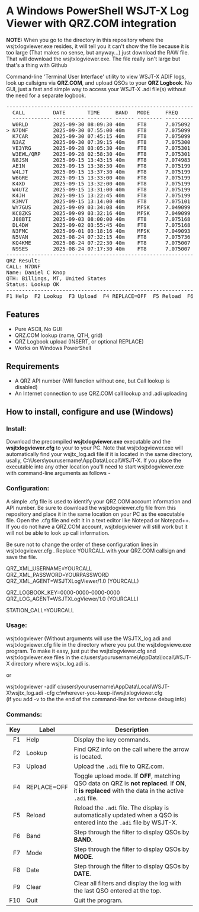 # A Windows PowerShell WSJT-X Log Viewer with QRZ.COM integration

**NOTE:** When you go to the directory in this repository where the wsjtxlogviewer.exe resides, it will tell you it can't show the file because it is too large (That makes no sense, but anyway...) just download the RAW file. That will download the wsjtxlogviewer.exe. The file really isn't large but that's a thing with Github 

Command-line 'Terminal User Interface' utility to view WSJT-X ADIF logs, look up callsigns via **QRZ.COM**, and upload QSOs to your **QRZ Logbook**. No GUI, just a fast and simple way to access your WSJT-X .adi file(s) without the need for a separate logbook.
<pre>
------------------------------------------------------------------------------------------------------------------------
  CALL         DATE       TIME     BAND   MODE     FREQ       GRID
  ------------ ---------- -------- ------ -------- ---------- --------
  W0RLD        2025-09-30 08:09:30 40m    FT8      7.075092   EM79
> N7DNF        2025-09-30 07:55:00 40m    FT8      7.075099   DN55
  K7CAR        2025-09-30 07:45:15 40m    FT8      7.075099   DM37
  N3AZ         2025-09-30 07:39:15 40m    FT8      7.075300   EL09
  VE3YRG       2025-09-28 03:05:30 40m    FT8      7.075301   EN92
  W3EWL/QRP    2025-09-28 02:58:30 40m    FT8      7.075301
  N8JSN        2025-09-15 13:43:15 40m    FT8      7.074983   EN72
  AE1N         2025-09-15 13:38:30 40m    FT8      7.075199   FN42
  W4LJT        2025-09-15 13:37:30 40m    FT8      7.075199   EM73
  W6GRE        2025-09-15 13:33:00 40m    FT8      7.075199   EN31
  K4XD         2025-09-15 13:32:00 40m    FT8      7.075199   FM06
  W4UTZ        2025-09-15 13:31:00 40m    FT8      7.075199   EM95
  K4JH         2025-09-15 13:22:45 40m    FT8      7.075199
  K3MVT        2025-09-15 13:14:00 40m    FT8      7.075101   EN91
  WY7GUS       2025-09-09 03:34:08 40m    MFSK     7.049099   DN44
  KC8ZKS       2025-09-09 03:32:16 40m    MFSK     7.049099
  J88BTI       2025-09-03 08:00:00 40m    FT8      7.075168   FK93
  DL4DW        2025-09-02 03:55:45 40m    FT8      7.075168   JO40
  N3FMC        2025-09-01 03:18:16 40m    MFSK     7.049093   FN20
  N5VAN        2025-08-24 07:32:15 40m    FT8      7.075736   DN91
  KQ4KME       2025-08-24 07:22:30 40m    FT8      7.075007   EM70
  N9SES        2025-08-24 07:17:30 40m    FT8      7.075007   EN61
------------------------------------------------------------------------------------------------------------------------
QRZ Result:
CALL: N7DNF
Name: Daniel C Knop
QTH: Billings, MT, United States
Status: Lookup OK
------------------------------------------------------------------------------------------------------------------------
F1 Help  F2 Lookup  F3 Upload  F4 REPLACE=OFF  F5 Reload  F6 Band  F7 Mode  F8 Date  F9 Clear  F10 Quit
</pre>
## Features
- Pure ASCII, No GUI
- QRZ.COM lookup (name, QTH, grid)
- QRZ Logbook upload (INSERT, or optional REPLACE)
- Works on Windows PowerShell

## Requirements
- A QRZ API number (Will function without one, but Call lookup is disabled)
- An Internet connection to use QRZ.COM call lookup and .adi uploading

## How to install, configure and use (Windows)  
### Install:
  Download the precompiled **wsjtxlogviewer.exe** executable and the **wsjtxlogviewer.cfg** to your to your PC. Note that wsjtxlogviewer.exe will automatically find your wsjtx_log.adi file if it is located in the same directory, usally, C:\Users\yourusername\AppData\Local\WSJT-X. If you place the executable into any other location you'll need to start wsjtxlogviewer.exe with command-line arguments as follows -

### Configuration:
  A simple .cfg file is used to identify your QRZ.COM account information and API number. Be sure to download the wsjtxlogviewer.cfg file from this repository and place it in the same location on your PC as the executable file. Open the .cfg file and edit it in a text editor like Notepad or Notepad++. If you do not have a QRZ.COM account, wsjtxlogviewer will still work but it will not be able to look up call information.

Be sure not to change the order of these configuration lines in wsjtxlogviewer.cfg . Replace YOURCALL with your QRZ.COM callsign and save the file.

  QRZ_XML_USERNAME=YOURCALL</br>
  QRZ_XML_PASSWORD=YOURPASSWORD</br>
  QRZ_XML_AGENT=WSJTXLogViewer/1.0 (YOURCALL)</br>

  QRZ_LOGBOOK_KEY=0000-0000-0000-0000</br>
  QRZ_LOG_AGENT=WSJTXLogViewer/1.0 (YOURCALL)</br>

  STATION_CALL=YOURCALL

### Usage:
  wsjtxlogviewer (Without arguments will use the WSJTX_log.adi and wsjtxlogviewer.cfg file in the directory where you put the wsjtxlogviewe.exe program. To make it easy, just put the wsjtxlogviewer.cfg and wsjtxlogviewer.exe files in the c:\users\yourusername\AppData\local\WSJT-X directory where wsjtx_log.adi is.

  or
  
  wsjtxlogviewer -adif c:\users\yourusername\AppData\Local\WSJT-X\wsjtx_log.adi -cfg c:\wherever-you-keep-it\wsjtxlogviewer.cfg </br> (if you add -v to the the end of the command-line for verbose debug info)

### Commands:
| Key | Label       | Description                                                                                                                                          |
| --: | ----------- | ---------------------------------------------------------------------------------------------------------------------------------------------------- |
|  F1 | Help        | Display the key commands.                                                                                                                            |
|  F2 | Lookup      | Find QRZ info on the call where the arrow is located.                                                                                                |
|  F3 | Upload      | Upload the `.adi` file to QRZ.com.                                                                                                                   |
|  F4 | REPLACE=OFF | Toggle upload mode. If **OFF**, matching QSO data on QRZ is **not replaced**. If **ON**, it **is replaced** with the data in the active `.adi` file. |
|  F5 | Reload      | Reload the `.adi` file. The display is automatically updated when a QSO is entered into the `.adi` file by WSJT-X.                                   |
|  F6 | Band        | Step through the filter to display QSOs by **BAND**.                                                                                                 |
|  F7 | Mode        | Step through the filter to display QSOs by **MODE**.                                                                                                 |
|  F8 | Date        | Step through the filter to display QSOs by **DATE**.                                                                                                 |
|  F9 | Clear       | Clear all filters and display the log with the last QSO entered at the top.                                                                          |
| F10 | Quit        | Quit the program.                                                                                                                                    |



  


